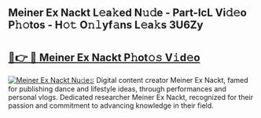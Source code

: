 ## Meiner Ex Nackt L𝚎a𝚔ed N𝚞𝚍e - Part-IcL Vi𝚍𝚎o P𝚑𝚘tos - H𝚘𝚝 O𝚗𝚕yf𝚊ns L𝚎a𝚔s 3U6Zy

# <h2><a href="http://kf1bctu.oniu.top/?m=Meiner+Ex+Nackt">🔗👉 🔴 Meiner Ex Nackt P𝚑ot𝚘𝚜 V𝚒d𝚎o</a></h2>

[![Meiner Ex Nackt Nu𝚍e𝚜](https://i.imgur.com/0qMVB7G.gif)](http://kf1bctu.oniu.top/?m=Meiner+Ex+Nackt)
Digital content creator Meiner Ex Nackt, famed for publishing dance and lifestyle ideas, through performances and personal vlogs. Dedicated researcher Meiner Ex Nackt, recognized for their passion and commitment to advancing knowledge in their field.  
